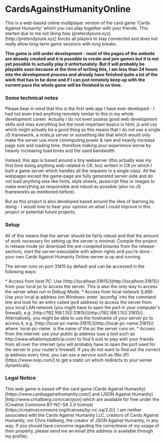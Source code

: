 # CardsAgainstHumanityOnline
<p>This is a web-based online multiplayer version of the card game 'Cards Against Humanity' which you can play together with your friends. This started due to me not liking how (pretendyoure.xyz)[http://pretendyoure.xyz] forces all players to stay connected and does not really allow long-term game sessions with long breaks.</p>

<p><b>This game is still under development - most of the pages of the website are already created and it is possible to create and join games but it is not yet possible to actually play it unfortunately. But it will probably be playable soon because at the time of writing this, I am less than 24 hours into the development process and already have finished quite a lot of the work that has to be done and if I can just remotely keep up with the current pace the whole game will be finished in no time.</b></p>

### Some technical notes
<p>Please bear in mind that this is the first web app I have ever developed - I had not even tried anything remotely similar to this in my whole development career. Actually I do not even posess good web development skills and miss everything but the most important basics in html, js and css which might actually be a good thing as this means that I do not use a single JS framework, a node.js server or something like that which would only make the server use more commputing power & ram and heavily increase page size and loading time, therefore making your experience worse by heavily increasing load times and the used bandwidth.</p>
<p>Instead, this app is based around a tiny webserver (this actually was my first time doing anything web-related in C#, too) written in C# on which I built a game server which handles all the requests in a single class. All the webpages except the game-page are fully generated server-side and do not load anything else like fonts, style sheets, javascript files or images to make everything as responsible and robust as possible (also no JS frameworks as mentioned before).</p>
<p>But as this project is also developed based around the idea of learning by doing - I would love to hear your opinion on what I could improve in this project or potential future projects.</p>

### Setup
<p>All of this means that the server should be fairly robust and that the amount of work necessary for setting up the server is minimal: Compile the project in release mode (or download the pre-compiled binaries from the release-section), start the server-executable with admin rights and you're done - your own Cards Against Humanity Online-server is up and running.</p>
<p>The server runs on port 31815 by default and can be accessed in the following ways:</p>
* Access from host PC: Use [http://localhost:31815/](http://localhost:31815/) from your local pc to access the server. This is also the only way to access the server when run in Debug-Mode.
* Access from local network (LAN): Use your local ip address (on Windows: enter `ipconfig` into the command line and look for an entry called ipv4 address) to access the server from your local LAN network (you might have to open the port in your computer's firewall), e.g. [http://192.168.1.152:31815/](http://192.168.1.152:31815/). Alternatively, you might be able to use the hostname of your server pc to access it, e.g. [http://local-pc-name:31815/](http://local-pc-name:31815/) where `local-pc-name` is the name of the pc the server runs on.
* Access from the internet: use your public ip address (use a tool such as http://www.whatismypublicip.com/ to find it out) to play with your friends from all over the internet (you will probably have to open the port used for the server in your router's firewall). If you do not want to find out the correct ip address every time, you can use a service such as (No-IP)[https://www.noip.com/] to get a static url which redirects to your server dynamically.

### Legal Notice
<p>This web game is based off the card game (Cards Against Humanity)[https://www.cardsagainsthumanity.com/] and (JSON Against Humanity)[http://www.crhallberg.com/cah/json] which are available for free under the (Creative Commons BY-NC-SA 2.0 license)[https://creativecommons.org/licenses/by-nc-sa/2.0/]. I am neither associated with the Cards Against Humanity LLC, creators of Cards Against Humanity, nor Chris Hallberg, the creator of JSON Against Humanity, in any way. If you should have concerns regarding the correctness of my usage of their property, please send me an email (the address is available through my profile).</p>